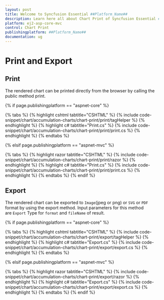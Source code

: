 ```yaml
---
layout: post
title: Welcome to Syncfusion Essential ##Platform_Name##
description: Learn here all about Chart Print of Syncfusion Essential ##Platform_Name## widgets based on HTML5 and jQuery.
platform: ej2-asp-core-mvc
control: Chart Print
publishingplatform: ##Platform_Name##
documentation: ug
---
```



# Print and Export

## Print

The rendered chart can be printed directly from the browser by calling the public method print.

{% if page.publishingplatform == "aspnet-core" %}

{% tabs %}
{% highlight cshtml tabtitle="CSHTML" %}
{% include code-snippet/chart/accumulation-charts/chart-print/print/tagHelper %}
{% endhighlight %}
{% highlight c# tabtitle="Print.cs" %}
{% include code-snippet/chart/accumulation-charts/chart-print/print/print.cs %}
{% endhighlight %}
{% endtabs %}

{% elsif page.publishingplatform == "aspnet-mvc" %}

{% tabs %}
{% highlight razor tabtitle="CSHTML" %}
{% include code-snippet/chart/accumulation-charts/chart-print/print/razor %}
{% endhighlight %}
{% highlight c# tabtitle="Print.cs" %}
{% include code-snippet/chart/accumulation-charts/chart-print/print/print.cs %}
{% endhighlight %}
{% endtabs %}
{% endif %}



## Export

The rendered chart can be exported to `Image`(jpeg or png) or `SVG` or `PDF` format by using the export method.
Input parameters for this method are `Export` Type for `format` and `fileName` of result.

{% if page.publishingplatform == "aspnet-core" %}

{% tabs %}
{% highlight cshtml tabtitle="CSHTML" %}
{% include code-snippet/chart/accumulation-charts/chart-print/export/tagHelper %}
{% endhighlight %}
{% highlight c# tabtitle="Export.cs" %}
{% include code-snippet/chart/accumulation-charts/chart-print/export/export.cs %}
{% endhighlight %}
{% endtabs %}

{% elsif page.publishingplatform == "aspnet-mvc" %}

{% tabs %}
{% highlight razor tabtitle="CSHTML" %}
{% include code-snippet/chart/accumulation-charts/chart-print/export/razor %}
{% endhighlight %}
{% highlight c# tabtitle="Export.cs" %}
{% include code-snippet/chart/accumulation-charts/chart-print/export/export.cs %}
{% endhighlight %}
{% endtabs %}
{% endif %}

